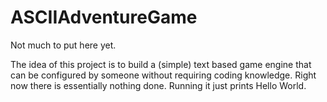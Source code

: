 # ASCIIAdventureGame

Not much to put here yet.

The idea of this project is to build a (simple) text based game engine that can be configured by someone without requiring coding knowledge.
Right now there is essentially nothing done. Running it just prints Hello World.
